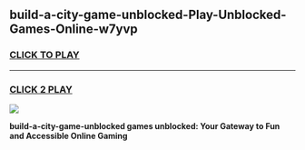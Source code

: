 
## build-a-city-game-unblocked-Play-Unblocked-Games-Online-w7yvp
<h3>
<a href="https://premium76.site?title=build-a-city-game-unblocked&ref=24A">CLICK TO PLAY</a></h3>
<hr>

<h3>
<a href="https://premium76.site?title=build-a-city-game-unblocked&ref=24A">CLICK 2 PLAY</a>
  
</h3>

<a href="https://premium76.site?title=build-a-city-game-unblocked&ref=24A"><img src="https://clearcache.store/games.png"></a>


**build-a-city-game-unblocked games unblocked: Your Gateway to Fun and Accessible Online Gaming**

